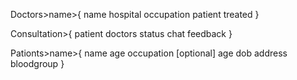 Doctors>name>{
  name
  hospital
  occupation
  patient treated
}

Consultation>{
  patient
  doctors
  status
  chat
  feedback
}

Pationts>name>{
  name 
  age
  occupation [optional]
  age
  dob
  address
  bloodgroup
}
